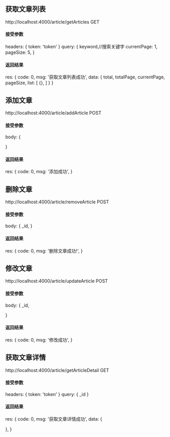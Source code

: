 ## 获取文章列表
http://localhost:4000/article/getArticles GET
#### 接受参数
headers: {
  token: 'token'
} 
query: {
  keyword,//搜索关键字
  currentPage: 1,
  pageSize: 5,
}
#### 返回结果
res: {
  code: 0,
  msg: '获取文章列表成功',
  data: {
    total,
    totalPage,
    currentPage,
    pageSize,
    list: [
      {},
    ]
  }
}

## 添加文章
http://localhost:4000/article/addArticle POST
#### 接受参数
body: {
  
}
#### 返回结果
res: {
  code: 0,
  msg: '添加成功',
}

## 删除文章
http://localhost:4000/article/removeArticle POST
#### 接受参数
body: {
  _id,
}
#### 返回结果
res: {
  code: 0,
  msg: '删除文章成功!',
}

## 修改文章
http://localhost:4000/article/updateArticle POST
#### 接受参数
body: {
  _id,
  
}
#### 返回结果
res: {
  code: 0,
  msg: '修改成功',
}

## 获取文章详情
http://localhost:4000/article/getArticleDetail GET
#### 接受参数
headers: {
  token: 'token'
} 
query: {
  _id
}
#### 返回结果
res: {
  code: 0,
  msg: '获取文章详情成功',
  data: {
    
  },
}